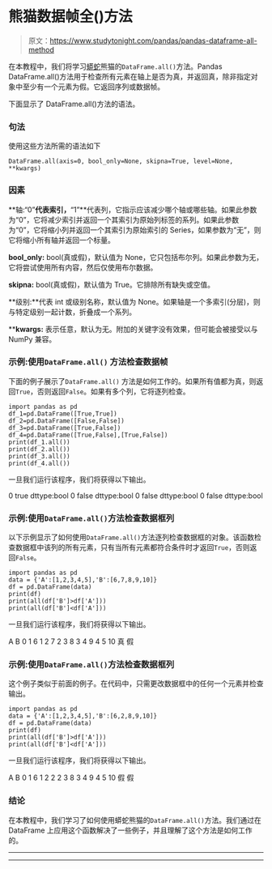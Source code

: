 # 熊猫数据帧全()方法

> 原文：<https://www.studytonight.com/pandas/pandas-dataframe-all-method>

在本教程中，我们将学习[蟒蛇](https://www.studytonight.com/python/getting-started-with-python)熊猫的`DataFrame.all()`方法。Pandas DataFrame.all()方法用于检查所有元素在轴上是否为真，并返回真，除非指定对象中至少有一个元素为假。它返回序列或数据帧。

下面显示了 DataFrame.all()方法的语法。

### 句法

使用这些方法所需的语法如下

```
DataFrame.all(axis=0, bool_only=None, skipna=True, level=None, **kwargs)
```

### 因素

**轴:“0”**代表索引，**“1”**代表列，它指示应该减少哪个轴或哪些轴。如果此参数为“0”，它将减少索引并返回一个其索引为原始列标签的系列。如果此参数为“0”，它将缩小列并返回一个其索引为原始索引的 Series，如果参数为“无”，则它将缩小所有轴并返回一个标量。

**bool_only:** bool(真或假)，默认值为 None，它只包括布尔列。如果此参数为无，它将尝试使用所有内容，然后仅使用布尔数据。

**skipna:** bool(真或假)，默认值为 True。它排除所有缺失或空值。

**级别:**代表 int 或级别名称，默认值为 None。如果轴是一个多索引(分层)，则与特定级别一起计数，折叠成一个系列。

****kwargs:** 表示任意，默认为无。附加的关键字没有效果，但可能会被接受以与 NumPy 兼容。

### 示例:使用`DataFrame.all()` 方法检查数据帧

下面的例子展示了`DataFrame.all()` 方法是如何工作的。如果所有值都为真，则返回`True`，否则返回`False`。如果有多个列，它将逐列检查。

```
import pandas as pd
df_1=pd.DataFrame([True,True])
df_2=pd.DataFrame([False,False])
df_3=pd.DataFrame([True,False])
df_4=pd.DataFrame([True,False],[True,False])
print(df_1.all())
print(df_2.all())
print(df_3.all())
print(df_4.all())
```

一旦我们运行该程序，我们将获得以下输出。

0 true
dttype:bool
0 false
dttype:bool
0 false
dttype:bool
0 false
dttype:bool

### 示例:使用`DataFrame.all()`方法检查数据框列

以下示例显示了如何使用`DataFrame.all()`方法逐列检查数据框的对象。该函数检查数据框中该列的所有元素，只有当所有元素都符合条件时才返回`True`，否则返回`False`。

```
import pandas as pd
data = {'A':[1,2,3,4,5],'B':[6,7,8,9,10]}
df = pd.DataFrame(data) 
print(df)
print(all(df['B']>df['A']))
print(all(df['B']<df['A']))
```

一旦我们运行该程序，我们将获得以下输出。

A B
0 1 6
1 2 7
2 3 8
3 4 9
4 5 10
真
假

### 示例:使用`DataFrame.all()`方法检查数据框列

这个例子类似于前面的例子。在代码中，只需更改数据框中的任何一个元素并检查输出。

```
import pandas as pd
data = {'A':[1,2,3,4,5],'B':[6,2,8,9,10]}
df = pd.DataFrame(data) 
print(df)
print(all(df['B']>df['A']))
print(all(df['B']<df['A']))
```

一旦我们运行该程序，我们将获得以下输出。

A B
0 1 6
1 2 2
2 3 8
3 4 9
4 5 10
假
假

### 结论

在本教程中，我们学习了如何使用蟒蛇熊猫的`DataFrame.all()`方法。我们通过在 DataFrame 上应用这个函数解决了一些例子，并且理解了这个方法是如何工作的。

* * *

* * *